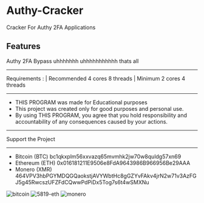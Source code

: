  # Authy-Cracker
Cracker For Authy 2FA Applications


Features
------------------
Authy 2FA Bypass
uhhhhhhh
uhhhhhhhhhhh
thats all 


___________________

Requirements : 
|
Recommended 4 cores 8 threads
|
Minimum 2 cores 4 threads 
___________________

- THIS PROGRAM was made for Educational purposes
- This project was created only for good purposes and personal use.
- By using THIS PROGRAM, you agree that you hold responsibility and accountability of any consequences caused by your actions.

____________________

Support the Project
_______________________________________________
* Bitcoin  (BTC) bc1qkxplm56xxvazq65mvmhk2jw70w8quldg57xn69
* Ethereum (ETH) 0x016181211E9506e8FdA9643986B966956Be29AAA
* Monero   (XMR) 464VPV3hbPGYMDQGQaokstjAVYWbtHc8gGZYvFAkv4jrN2w71v3AzFGJ5g45RwcszUFZFdCQwwPdPiDx5Tog7s6t4wSMXNu

![bitcoin](https://github.com/Venoylx/Authy-Cracker/assets/131572778/71afb755-04aa-4766-9a96-2b7727d03e2d)
![5819-eth](https://github.com/Venoylx/Authy-Cracker/assets/131572778/86d35614-4a10-475c-87ca-4064b64b200d)
![monero](https://github.com/Venoylx/Authy-Cracker/assets/131572778/ce348025-95e9-4adb-a43a-dea1ac050da9)







